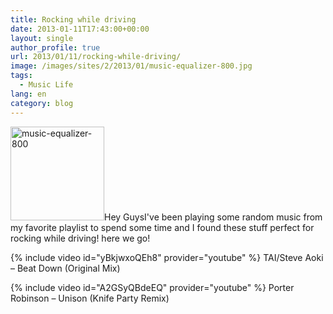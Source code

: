 ```yaml
---
title: Rocking while driving
date: 2013-01-11T17:43:00+00:00
layout: single
author_profile: true
url: 2013/01/11/rocking-while-driving/
image: /images/sites/2/2013/01/music-equalizer-800.jpg
tags:
  - Music Life
lang: en
category: blog
---
```

[<img class="alignright size-thumbnail wp-image-136" alt="music-equalizer-800" src="/images/2013/01/music-equalizer-800-150x150.jpg" width="150" height="150" />](/images/2013/01/music-equalizer-800.jpg)Hey GuysI've been playing some random music from my favorite playlist to spend some time and I found these stuff perfect for rocking while driving! here we go!

{% include video id="yBkjwxoQEh8" provider="youtube" %}
TAI/Steve Aoki &#8211; Beat Down (Original Mix)

{% include video id="A2GSyQBdeEQ" provider="youtube" %}
Porter Robinson &#8211; Unison (Knife Party Remix)